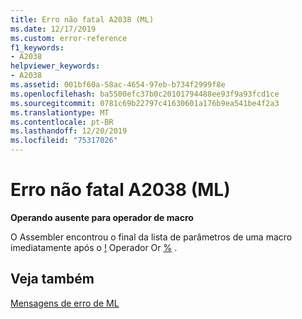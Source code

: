 ```yaml
---
title: Erro não fatal A2038 (ML)
ms.date: 12/17/2019
ms.custom: error-reference
f1_keywords:
- A2038
helpviewer_keywords:
- A2038
ms.assetid: 001bf60a-58ac-4654-97eb-b734f2999f8e
ms.openlocfilehash: ba5500efc37b0c20101794488ee93f9a93fcd1ce
ms.sourcegitcommit: 0781c69b22797c41630601a176b9ea541be4f2a3
ms.translationtype: MT
ms.contentlocale: pt-BR
ms.lasthandoff: 12/20/2019
ms.locfileid: "75317026"
---
```

# <a name="ml-nonfatal-error-a2038"></a>Erro não fatal A2038 (ML)

**Operando ausente para operador de macro**

O Assembler encontrou o final da lista de parâmetros de uma macro imediatamente após o [!](operator-logical-not-masm-run-time.md) Operador Or [%](operator-percent.md) .

## <a name="see-also"></a>Veja também

[Mensagens de erro de ML](ml-error-messages.md)
